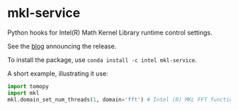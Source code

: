 # mkl-service

Python hooks for Intel(R) Math Kernel Library runtime control settings.

See the [blog](https://software.intel.com/en-us/blogs/2018/10/18/mkl-service-package-controlling-mkl-behavior-through-python-interfaces) announcing the release.

To install the package, use `conda install -c intel mkl-service`.

A short example, illustrating it use:

```python
import tomopy
import mkl
mkl.domain_set_num_threads(1, domain='fft') # Intel (R) MKL FFT functions to run sequentially
```